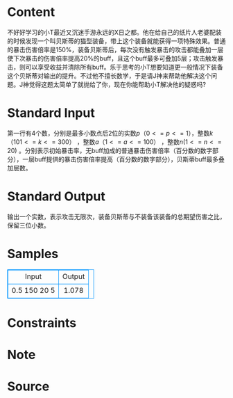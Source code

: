 
# Content

不好好学习的小T最近又沉迷手游永远的X日之都。他在给自己的纸片人老婆配装的时候发现一个叫贝斯蒂的猫型装备，带上这个装备就能获得一项特殊效果。普通的暴击伤害倍率是150%，装备贝斯蒂后，每次没有触发暴击的攻击都能叠加一层使下次暴击的伤害倍率提高20%的buff，且这个buff最多可叠加5层；攻击触发暴击，则可以享受收益并清除所有buff。乐于思考的小T想要知道更一般情况下装备这个贝斯蒂对输出的提升。不过他不擅长数学，于是请J神来帮助他解决这个问题。J神觉得这题太简单了就抛给了你，现在你能帮助小T解决他的疑惑吗?

# Standard Input

第一行有4个数，分别是最多小数点后2位的实数$p（0<=p<=1）$，整数$k（101<=k<=300）$ ，整数$a（1<=a<=100）$ ，整数$n(1<=n<=20)$ 。分别表示初始暴击率，无buff加成的普通暴击伤害倍率（百分数的数字部分），一层buff提供的暴击伤害倍率提高（百分数的数字部分），贝斯蒂buff最多叠加层数。

# Standard Output

输出一个实数，表示攻击无限次，装备贝斯蒂与不装备该装备的总期望伤害之比，保留三位小数。

# Samples

<style>
        table,table tr th, table tr td { border:1px solid #0094ff; }
        table { width: 200px; min-height: 25px; line-height: 25px; text-align: center; border-collapse: collapse;}   
    </style>
<table>
	<tr>
		<td>Input</td>
		<td>Output</td>
	</tr>
<tr><td>0.5 150 20 5</td><td>1.078</td></tr></table>


# Constraints



# Note



# Source


